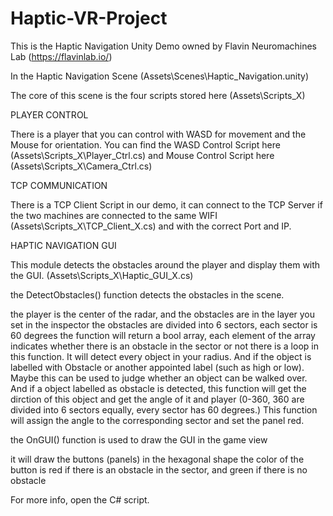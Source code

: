 # Haptic-VR-Project

This is the Haptic Navigation Unity Demo owned by Flavin Neuromachines Lab (https://flavinlab.io/)

In the Haptic Navigation Scene (Assets\Scenes\Haptic_Navigation.unity) 

The core of this scene is the four scripts stored here (Assets\Scripts_X)

PLAYER CONTROL

There is a player that you can control with WASD for movement and the Mouse for orientation.
You can find the WASD Control Script here (Assets\Scripts_X\Player_Ctrl.cs)
and Mouse Control Script here (Assets\Scripts_X\Camera_Ctrl.cs)

TCP COMMUNICATION

There is a TCP Client Script in our demo, it can connect to the TCP Server if the two machines are connected to the same WIFI
(Assets\Scripts_X\TCP_Client_X.cs) and with the correct Port and IP.

HAPTIC NAVIGATION GUI

This module detects the obstacles around the player and display them with the GUI. (Assets\Scripts_X\Haptic_GUI_X.cs)

the DetectObstacles() function detects the obstacles in the scene. 

the player is the center of the radar, and the obstacles are in the layer you set in the inspector
the obstacles are divided into 6 sectors, each sector is 60 degrees
the function will return a bool array, each element of the array indicates whether there is an obstacle in the sector or not
there is a loop in this function. It will detect every object in your radius. And if the object is labelled with Obstacle or another appointed label (such as high or low). Maybe this can be used to judge whether an object can be walked over.
And if a object labelled as obstacle is detected, this function will get the dirction of this object and get the angle of it and player (0-360, 360 are divided into 6 sectors equally, every sector has 60 degrees.) This function will assign the angle to 
the corresponding sector and set the panel red.

the OnGUI() function is used to draw the GUI in the game view

it will draw the buttons (panels) in the hexagonal shape
the color of the button is red if there is an obstacle in the sector, and green if there is no obstacle

For more info, open the C# script.
